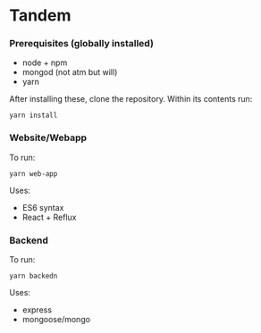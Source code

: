 # Tandem

### Prerequisites (globally installed)

 - node + npm
 - mongod (not atm but will)
 - yarn
 
After installing these, clone the repository. Within its contents run:
```
yarn install
```

### Website/Webapp 

To run:
```
yarn web-app
```

Uses:

- ES6 syntax
- React + Reflux

### Backend

To run:
```
yarn backedn
```

Uses:

- express
- mongoose/mongo
